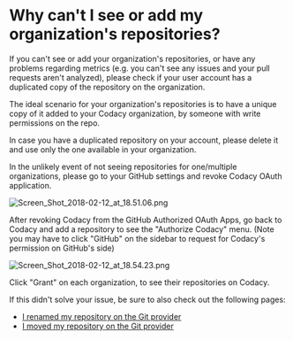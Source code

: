 # Why can't I see or add my organization's repositories?

If you can't see or add your organization's repositories, or have any
problems regarding metrics (e.g. you can't see any issues and your pull
requests aren't analyzed), please check if your user account has a
duplicated copy of the repository on the organization.

The ideal scenario for your organization's repositories is to have a
unique copy of it added to your Codacy organization, by someone with
write permissions on the repo. 

In case you have a duplicated repository on your account, please delete
it and use only the one available in your organization.

In the unlikely event of not seeing repositories for one/multiple
organizations, please go to your GitHub settings and revoke Codacy OAuth
application.

![Screen\_Shot\_2018-02-12\_at\_18.51.06.png](/hc/article_attachments/360001016053/Screen_Shot_2018-02-12_at_18.51.06.png)

After revoking Codacy from the GitHub Authorized OAuth Apps, go back to
Codacy and add a repository to see the "Authorize Codacy" menu. (Note
you may have to click "GitHub" on the sidebar to request for Codacy's
permission on GitHub's side)

![Screen\_Shot\_2018-02-12\_at\_18.54.23.png](/hc/article_attachments/360001037054/Screen_Shot_2018-02-12_at_18.54.23.png)

Click "Grant" on each organization, to see their repositories on Codacy.

If this didn't solve your issue, be sure to also check out the following
pages:

-   [I renamed my repository on the Git
    provider](/hc/en-us/articles/360012746413)
-   [I moved my repository on the Git
    provider](/hc/en-us/articles/360013560819)


